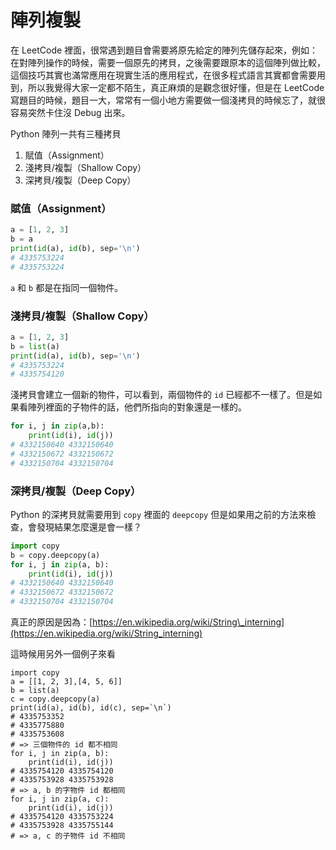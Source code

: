 # 陣列複製

在 LeetCode 裡面，很常遇到題目會需要將原先給定的陣列先儲存起來，例如：在對陣列操作的時候，需要一個原先的拷貝，之後需要跟原本的這個陣列做比較，這個技巧其實也滿常應用在現實生活的應用程式，在很多程式語言其實都會需要用到，所以我覺得大家一定都不陌生，真正麻煩的是觀念很好懂，但是在 LeetCode 寫題目的時候，題目一大，常常有一個小地方需要做一個淺拷貝的時候忘了，就很容易突然卡住沒 Debug 出來。

Python 陣列一共有三種拷貝

1. 賦值（Assignment）
2. 淺拷貝/複製（Shallow Copy）
3. 深拷貝/複製（Deep Copy）

### 賦值（Assignment）

```python
a = [1, 2, 3]
b = a
print(id(a), id(b), sep='\n')
# 4335753224
# 4335753224
```

`a` 和 `b` 都是在指同一個物件。

### 淺拷貝/複製（Shallow Copy）

```python
a = [1, 2, 3]
b = list(a)
print(id(a), id(b), sep='\n')
# 4335753224
# 4335754120
```

淺拷貝會建立一個新的物件，可以看到，兩個物件的 `id` 已經都不一樣了。但是如果看陣列裡面的子物件的話，他們所指向的對象還是一樣的。

```python
for i, j in zip(a,b):
    print(id(i), id(j))
# 4332150640 4332150640
# 4332150672 4332150672
# 4332150704 4332150704
```

### 深拷貝/複製（Deep Copy）

Python 的深拷貝就需要用到 `copy` 裡面的 `deepcopy` 但是如果用之前的方法來檢查，會發現結果怎麼還是會一樣？

```python
import copy
b = copy.deepcopy(a)
for i, j in zip(a, b):
    print(id(i), id(j))
# 4332150640 4332150640
# 4332150672 4332150672
# 4332150704 4332150704
```

真正的原因是因為：[https://en.wikipedia.org/wiki/String\_interning](https://en.wikipedia.org/wiki/String_interning)

這時候用另外一個例子來看

```text
import copy
a = [[1, 2, 3],[4, 5, 6]]
b = list(a)
c = copy.deepcopy(a)
print(id(a), id(b), id(c), sep=`\n`)
# 4335753352
# 4335775880
# 4335753608
# => 三個物件的 id 都不相同
for i, j in zip(a, b):
    print(id(i), id(j))
# 4335754120 4335754120
# 4335753928 4335753928
# => a, b 的字物件 id 都相同
for i, j in zip(a, c):
    print(id(i), id(j))
# 4335754120 4335753224
# 4335753928 4335755144
# => a, c 的子物件 id 不相同
```


